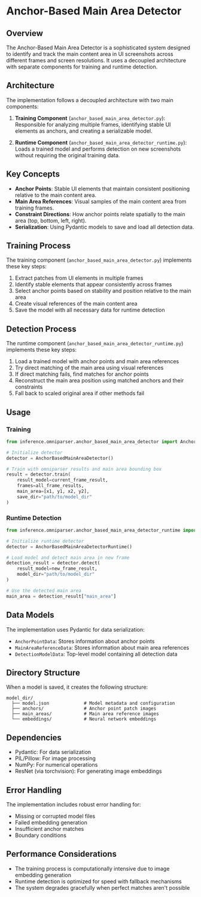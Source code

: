 # Anchor-Based Main Area Detector

## Overview

The Anchor-Based Main Area Detector is a sophisticated system designed to identify and track the main content area in UI screenshots across different frames and screen resolutions. It uses a decoupled architecture with separate components for training and runtime detection.

## Architecture

The implementation follows a decoupled architecture with two main components:

1. **Training Component** (`anchor_based_main_area_detector.py`): Responsible for analyzing multiple frames, identifying stable UI elements as anchors, and creating a serializable model.

2. **Runtime Component** (`anchor_based_main_area_detector_runtime.py`): Loads a trained model and performs detection on new screenshots without requiring the original training data.

## Key Concepts

- **Anchor Points**: Stable UI elements that maintain consistent positioning relative to the main content area.
- **Main Area References**: Visual samples of the main content area from training frames.
- **Constraint Directions**: How anchor points relate spatially to the main area (top, bottom, left, right).
- **Serialization**: Using Pydantic models to save and load all detection data.

## Training Process

The training component (`anchor_based_main_area_detector.py`) implements these key steps:

1. Extract patches from UI elements in multiple frames
2. Identify stable elements that appear consistently across frames
3. Select anchor points based on stability and position relative to the main area
4. Create visual references of the main content area
5. Save the model with all necessary data for runtime detection

## Detection Process

The runtime component (`anchor_based_main_area_detector_runtime.py`) implements these key steps:

1. Load a trained model with anchor points and main area references
2. Try direct matching of the main area using visual references
3. If direct matching fails, find matches for anchor points
4. Reconstruct the main area position using matched anchors and their constraints
5. Fall back to scaled original area if other methods fail

## Usage

### Training

```python
from inference.omniparser.anchor_based_main_area_detector import AnchorBasedMainAreaDetector

# Initialize detector
detector = AnchorBasedMainAreaDetector()

# Train with omniparser results and main area bounding box
result = detector.train(
    result_model=current_frame_result,
    frames=all_frame_results,
    main_area=[x1, y1, x2, y2],
    save_dir="path/to/model_dir"
)
```

### Runtime Detection

```python
from inference.omniparser.anchor_based_main_area_detector_runtime import AnchorBasedMainAreaDetectorRuntime

# Initialize runtime detector
detector = AnchorBasedMainAreaDetectorRuntime()

# Load model and detect main area in new frame
detection_result = detector.detect(
    result_model=new_frame_result,
    model_dir="path/to/model_dir"
)

# Use the detected main area
main_area = detection_result["main_area"]
```

## Data Models

The implementation uses Pydantic for data serialization:

- `AnchorPointData`: Stores information about anchor points
- `MainAreaReferenceData`: Stores information about main area references
- `DetectionModelData`: Top-level model containing all detection data

## Directory Structure

When a model is saved, it creates the following structure:

```
model_dir/
  ├── model.json             # Model metadata and configuration
  ├── anchors/               # Anchor point patch images
  ├── main_areas/            # Main area reference images
  └── embeddings/            # Neural network embeddings
```

## Dependencies

- Pydantic: For data serialization
- PIL/Pillow: For image processing
- NumPy: For numerical operations
- ResNet (via torchvision): For generating image embeddings

## Error Handling

The implementation includes robust error handling for:
- Missing or corrupted model files
- Failed embedding generation
- Insufficient anchor matches
- Boundary conditions

## Performance Considerations

- The training process is computationally intensive due to image embedding generation
- Runtime detection is optimized for speed with fallback mechanisms
- The system degrades gracefully when perfect matches aren't possible
